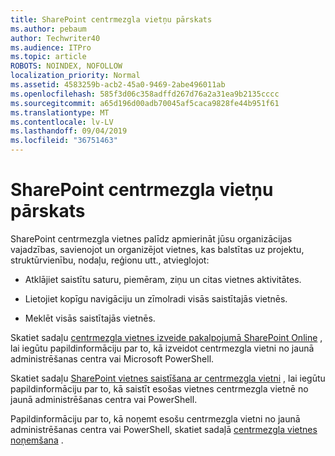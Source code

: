 ```yaml
---
title: SharePoint centrmezgla vietņu pārskats
ms.author: pebaum
author: Techwriter40
ms.audience: ITPro
ms.topic: article
ROBOTS: NOINDEX, NOFOLLOW
localization_priority: Normal
ms.assetid: 4583259b-acb2-45a0-9469-2abe496011ab
ms.openlocfilehash: 585f3d06c358adffd267d76a2a31ea9b2135cccc
ms.sourcegitcommit: a65d196d00adb70045af5caca9828fe44b951f61
ms.translationtype: MT
ms.contentlocale: lv-LV
ms.lasthandoff: 09/04/2019
ms.locfileid: "36751463"
---
```

# <a name="sharepoint-hub-sites-overview"></a>SharePoint centrmezgla vietņu pārskats

SharePoint centrmezgla vietnes palīdz apmierināt jūsu organizācijas vajadzības, savienojot un organizējot vietnes, kas balstītas uz projektu, struktūrvienību, nodaļu, reģionu utt., atvieglojot:

- Atklājiet saistītu saturu, piemēram, ziņu un citas vietnes aktivitātes.


- Lietojiet kopīgu navigāciju un zīmolradi visās saistītajās vietnēs.


- Meklēt visās saistītajās vietnēs.


Skatiet sadaļu [centrmezgla vietnes izveide pakalpojumā SharePoint Online](https://docs.microsoft.com/sharepoint/create-hub-site) , lai iegūtu papildinformāciju par to, kā izveidot centrmezgla vietni no jaunā administrēšanas centra vai Microsoft PowerShell. 

Skatiet sadaļu [SharePoint vietnes saistīšana ar centrmezgla vietni](https://support.office.com/article/associate-a-sharepoint-site-with-a-hub-site-ae0009fd-af04-4d3d-917d-88edb43efc05) , lai iegūtu papildinformāciju par to, kā saistīt esošas vietnes centrmezgla vietnē no jaunā administrēšanas centra vai PowerShell.  

Papildinformāciju par to, kā noņemt esošu centrmezgla vietni no jaunā administrēšanas centra vai PowerShell, skatiet sadaļā [centrmezgla vietnes noņemšana](https://docs.microsoft.com/sharepoint/remove-hub-site) . 
